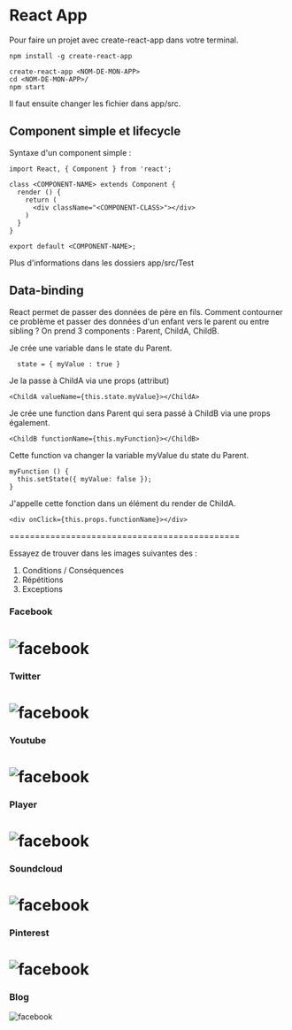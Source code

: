 # React App

Pour faire un projet avec create-react-app dans votre terminal.

```
npm install -g create-react-app

create-react-app <NOM-DE-MON-APP>
cd <NOM-DE-MON-APP>/
npm start
```

Il faut ensuite changer les fichier dans app/src.

## Component simple et lifecycle

Syntaxe d'un component simple :

```
import React, { Component } from 'react';

class <COMPONENT-NAME> extends Component {
  render () {
    return (
      <div className="<COMPONENT-CLASS>"></div>
    )
  }
}

export default <COMPONENT-NAME>;
```
Plus d'informations dans les dossiers app/src/Test

## Data-binding

React permet de passer des données de père en fils.
Comment contourner ce problème et passer des données d'un enfant vers le parent ou entre sibling ?
On prend 3 components : Parent, ChildA, ChildB.


Je crée une variable dans le state du Parent.
```
  state = { myValue : true }
```

Je la passe à ChildA via une props (attribut)
```
<ChildA valueName={this.state.myValue}></ChildA>
```

Je crée une function dans Parent qui sera passé à ChildB via une props également.

```
<ChildB functionName={this.myFunction}></ChildB>
```

Cette function va changer la variable myValue du state du Parent.

```
myFunction () {
  this.setState({ myValue: false });
}
```

J'appelle cette fonction dans un élément du render de ChildA.
```
<div onClick={this.props.functionName}></div>
```

=============================================

Essayez de trouver dans les images suivantes des :

1. Conditions / Conséquences
2. Répétitions
3. Exceptions

### Facebook
![facebook](readme/facebook.png)
=============================
### Twitter
![facebook](readme/twitter.png)
=============================
### Youtube
![facebook](readme/youtube.png)
=============================
### Player
![facebook](readme/player.png)
=============================
### Soundcloud
![facebook](readme/soundcloud.png)
=============================
### Pinterest
![facebook](readme/pinterest.png)
=============================
### Blog
![facebook](readme/blog.png)
